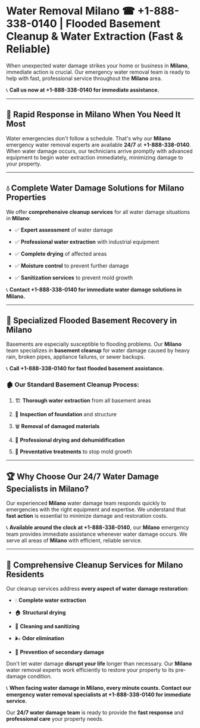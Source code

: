 # Water Removal Milano ☎ +1-888-338-0140 | Flooded Basement Cleanup & Water Extraction (Fast & Reliable)

When unexpected water damage strikes your home or business in **Milano**, immediate action is crucial. Our emergency water removal team is ready to help with fast, professional service throughout the **Milano** area. 

📞 **Call us now at +1-888-338-0140 for immediate assistance.**
---
## 🚀 Rapid Response in Milano When You Need It Most
Water emergencies don't follow a schedule. That's why our **Milano** emergency water removal experts are available **24/7** at **+1-888-338-0140**. When water damage occurs, our technicians arrive promptly with advanced equipment to begin water extraction immediately, minimizing damage to your property.
---
## 💧 Complete Water Damage Solutions for Milano Properties
We offer **comprehensive cleanup services** for all water damage situations in **Milano**:
- ✅ **Expert assessment** of water damage  
- ✅ **Professional water extraction** with industrial equipment  
- ✅ **Complete drying** of affected areas  
- ✅ **Moisture control** to prevent further damage  
- ✅ **Sanitization services** to prevent mold growth  
📞 **Contact +1-888-338-0140 for immediate water damage solutions in Milano.**
---
## 🌊 Specialized Flooded Basement Recovery in Milano
Basements are especially susceptible to flooding problems. Our **Milano** team specializes in **basement cleanup** for water damage caused by heavy rain, broken pipes, appliance failures, or sewer backups. 
📞 **Call +1-888-338-0140 for fast flooded basement assistance.**
### 🏚️ Our Standard Basement Cleanup Process:
1. 🏗️ **Thorough water extraction** from all basement areas  
2. 🔎 **Inspection of foundation** and structure  
3. 🗑️ **Removal of damaged materials**  
4. 💨 **Professional drying and dehumidification**  
5. 🚫 **Preventative treatments** to stop mold growth  
---
## 🏆 Why Choose Our 24/7 Water Damage Specialists in Milano?
Our experienced **Milano** water damage team responds quickly to emergencies with the right equipment and expertise. We understand that **fast action** is essential to minimize damage and restoration costs.
📞 **Available around the clock at +1-888-338-0140**, our **Milano** emergency team provides immediate assistance whenever water damage occurs. We serve all areas of **Milano** with efficient, reliable service.
---
## 🧹 Comprehensive Cleanup Services for Milano Residents
Our cleanup services address **every aspect of water damage restoration**:
- 💧 **Complete water extraction**  
- 🏠 **Structural drying**  
- 🧼 **Cleaning and sanitizing**  
- 🌬️ **Odor elimination**  
- 🚫 **Prevention of secondary damage**  
Don't let water damage **disrupt your life** longer than necessary. Our **Milano** water removal experts work efficiently to restore your property to its pre-damage condition.
📞 **When facing water damage in Milano, every minute counts. Contact our emergency water removal specialists at +1-888-338-0140 for immediate service.**
Our **24/7 water damage team** is ready to provide the **fast response** and **professional care** your property needs.
